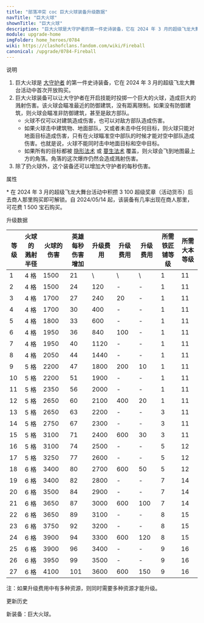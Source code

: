 ```yaml
---
title: "部落冲突 coc 巨大火球装备升级数据"
navTitle: "巨大火球"
shownTitle: "巨大火球"
description: "巨大火球是大守护者的第一件史诗装备，它在 2024 年 3 月的超级飞龙大舞台活动中首次开放购买。巨大火球装备可以让大守护者在开启技能时投掷一个巨大的火球，造成巨大的溅射伤害。该火球会瞄准最近的防御建筑，没有距离限制。"
module: upgrade-home
imgFolder: home_heroes/0784
wiki: https://clashofclans.fandom.com/wiki/Fireball
canonical: /upgrade/0784-Fireball
---
```


<UnitInfo :folder="$frontmatter.imgFolder" imgSrc="Fireball_info.png" :imgAlt="$frontmatter.navTitle" />

<SmallTitle>说明</SmallTitle>

1. 巨大火球是 [大守护者](/upgrade/0202-Grand-Warden) 的第一件史诗装备，它在 2024 年 3 月的超级飞龙大舞台活动中首次开放购买。
2. 巨大火球装备可以让大守护者在开启技能时投掷一个巨大的火球，造成巨大的溅射伤害。该火球会瞄准最近的防御建筑，没有距离限制。如果没有防御建筑，则火球会瞄准非防御建筑，甚至是敌方部队。
   - 火球不仅可以对建筑造成伤害，也可以对敌方部队造成伤害。
   - 如果火球击中建筑物、地面部队，又或者未击中任何目标，则火球只能对地面目标造成伤害，只有在火球瞄准空中部队的时候才能对空中部队造成伤害。也就是说，火球不能同时击中地面目标和空中目标。
   - 如果所有的目标都被 [隐形法术](/upgrade/0106-Invisibility-Spell) 或 [蔓生法术](/upgrade/0185-Overgrowth-Spell) 覆盖，则火球会飞到地图最上方的角落。角落的这次爆炸仍然会造成溅射伤害。
3. 除了扔火球外，这个装备还可以增加大守护者的每秒伤害。

<SmallTitle>属性</SmallTitle>

<UnitProperties>
    <UnitProperty pKey="技能类型" pValue="主动技能" />
    <UnitProperty pKey="装备稀有度" pValue="史诗" />
    <UnitProperty pKey="解锁条件" pValue="见说明<sup>*</sup>" />
</UnitProperties>

\* 在 2024 年 3 月的超级飞龙大舞台活动中积攒 3 100 超级奖章（活动货币）后去商人那里购买即可解锁。自 2024/05/14 起，该装备有几率出现在商人那里，可花费 1 500 宝石购买。

<SmallTitle>升级数据</SmallTitle>

<script setup>
const tableExtraInfo = [
    {
        "column": 4,
        "type": "cost",
        "icon": "Shiny_Ore",
        "noGoldPass": true
    },
    {
        "column": 5,
        "type": "cost",
        "icon": "Glowy_Ore",
        "noGoldPass": true
    },
    {
        "column": 6,
        "type": "cost",
        "icon": "Starry_Ore",
        "noGoldPass": true
    }
];
</script>

<UnitTable :tableExtraInfo="tableExtraInfo">

| 等级 |火球的<br>溅射半径|火球的伤害|英雄每秒<br>伤害增加|升级费用|升级费用|升级费用|所需<br>铁匠铺等级|所需<br>大本等级|
| ---- |      ---       |    ---   |        ---       |   ---  |  ---  |  ---  |       ---       |      ---      |
|   1  |      4 格      |   1500   |         21       |    \   |   \   |   \   |        1        |      11       |
|   2  |      4 格      |   1500   |         24       |   120  |   -   |   -   |        1        |      11       |
|   3  |      4 格      |   1700   |         27       |   240  |   20  |   -   |        1        |      11       |
|   4  |      4 格      |   1700   |         30       |   400  |   -   |   -   |        1        |      11       |
|   5  |      4 格      |   1800   |         33       |   600  |   -   |   -   |        1        |      11       |
|   6  |      4 格      |   1950   |         36       |   840  |  100  |   -   |        1        |      11       |
|   7  |      4 格      |   1950   |         40       |  1120  |   -   |   -   |        1        |      11       |
|   8  |      4 格      |   2050   |         44       |  1440  |   -   |   -   |        1        |      11       |
|   9  |      5 格      |   2200   |         47       |  1800  |  200  |   10  |        1        |      11       |
|  10  |      5 格      |   2200   |         51       |  1900  |   -   |   -   |        1        |      11       |
|  11  |      5 格      |   2350   |         56       |  2000  |   -   |   -   |        1        |      11       |
|  12  |      5 格      |   2650   |         60       |  2100  |  400  |   20  |        1        |      11       |
|  13  |      5 格      |   2650   |         63       |  2200  |   -   |   -   |        3        |      11       |
|  14  |      5 格      |   2750   |         67       |  2300  |   -   |   -   |        3        |      11       |
|  15  |      5 格      |   3100   |         71       |  2400  |  600  |   30  |        3        |      11       |
|  16  |      5 格      |   3100   |         74       |  2500  |   -   |   -   |        5        |      12       |
|  17  |      5 格      |   3250   |         77       |  2600  |   -   |   -   |        5        |      12       |
|  18  |      6 格      |   3400   |         80       |  2700  |  600  |   50  |        5        |      12       |
|  19  |      6 格      |   3400   |         82       |  2800  |   -   |   -   |        7        |      14       |
|  20  |      6 格      |   3500   |         84       |  2900  |   -   |   -   |        7        |      14       |
|  21  |      6 格      |   3650   |         87       |  3000  |  600  |  100  |        7        |      14       |
|  22  |      6 格      |   3650   |         89       |  3100  |   -   |   -   |        8        |      15       |
|  23  |      6 格      |   3750   |         92       |  3200  |   -   |   -   |        8        |      15       |
|  24  |      6 格      |   3900   |         94       |  3300  |  600  |  120  |        8        |      15       |
|  25  |      6 格      |   3900   |         96       |  3400  |   -   |   -   |        9        |      16       |
|  26  |      6 格      |   3950   |         99       |  3500  |   -   |   -   |        9        |      16       |
|  27  |      6 格      |   4100   |        101       |  3600  |  600  |  150  |        9        |      16       |
</UnitTable>

注：如果升级费用中有多种资源，则同时需要多种资源才能升级。

<SmallTitle>更新历史</SmallTitle>

<Timeline>  
    <TimelineItem date="2023/03/11">
        <TimelineRow>新装备：巨大火球。</TimelineRow>
    </TimelineItem>
    <TimelineItem :historyBottom="true" />
</Timeline>
